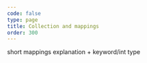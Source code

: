 ```yaml
---
code: false
type: page
title: Collection and mappings
order: 300
---
```



short mappings explanation + keyword/int type